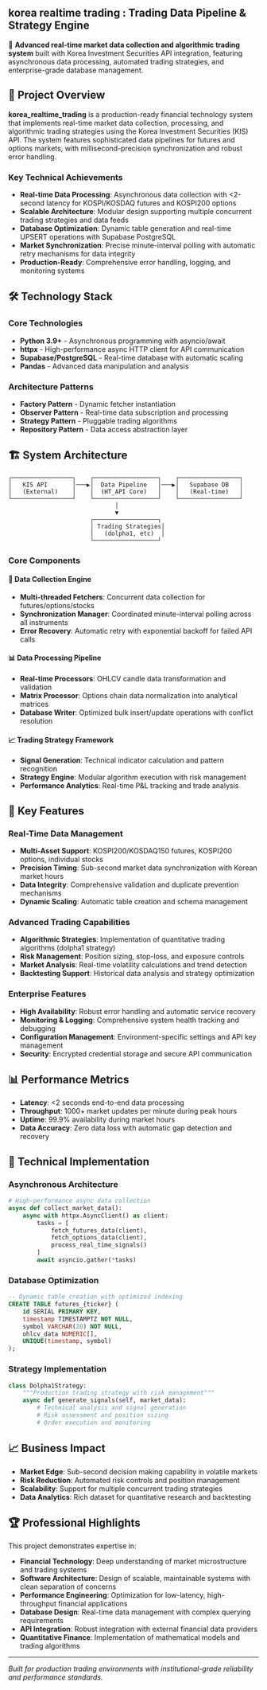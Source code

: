 ## korea realtime trading : Trading Data Pipeline & Strategy Engine

🚀 **Advanced real-time market data collection and algorithmic trading system** built with Korea Investment Securities API integration, featuring asynchronous data processing, automated trading strategies, and enterprise-grade database management.

## 🎯 Project Overview

**korea_realtime_trading** is a production-ready financial technology system that implements real-time market data collection, processing, and algorithmic trading strategies using the Korea Investment Securities (KIS) API. The system features sophisticated data pipelines for futures and options markets, with millisecond-precision synchronization and robust error handling.

### Key Technical Achievements

- **Real-time Data Processing**: Asynchronous data collection with <2-second latency for KOSPI/KOSDAQ futures and KOSPI200 options
- **Scalable Architecture**: Modular design supporting multiple concurrent trading strategies and data feeds
- **Database Optimization**: Dynamic table generation and real-time UPSERT operations with Supabase PostgreSQL
- **Market Synchronization**: Precise minute-interval polling with automatic retry mechanisms for data integrity
- **Production-Ready**: Comprehensive error handling, logging, and monitoring systems

## 🛠️ Technology Stack

### Core Technologies
- **Python 3.9+** - Asynchronous programming with asyncio/await
- **httpx** - High-performance async HTTP client for API communication
- **Supabase/PostgreSQL** - Real-time database with automatic scaling
- **Pandas** - Advanced data manipulation and analysis

### Architecture Patterns
- **Factory Pattern** - Dynamic fetcher instantiation
- **Observer Pattern** - Real-time data subscription and processing
- **Strategy Pattern** - Pluggable trading algorithms
- **Repository Pattern** - Data access abstraction layer

## 🏗️ System Architecture

```
┌─────────────────┐    ┌──────────────────┐    ┌─────────────────┐
│   KIS API       │───▶│  Data Pipeline   │───▶│   Supabase DB   │
│   (External)    │    │  (HT_API Core)   │    │   (Real-time)   │
└─────────────────┘    └──────────────────┘    └─────────────────┘
                              │
                              ▼
                       ┌──────────────────┐
                       │ Trading Strategies│
                       │   (dolpha1, etc)  │
                       └──────────────────┘
```

### Core Components

#### 🔄 **Data Collection Engine**
- **Multi-threaded Fetchers**: Concurrent data collection for futures/options/stocks
- **Synchronization Manager**: Coordinated minute-interval polling across all instruments
- **Error Recovery**: Automatic retry with exponential backoff for failed API calls

#### 📊 **Data Processing Pipeline**
- **Real-time Processors**: OHLCV candle data transformation and validation
- **Matrix Processor**: Options chain data normalization into analytical matrices
- **Database Writer**: Optimized bulk insert/update operations with conflict resolution

#### 📈 **Trading Strategy Framework**
- **Signal Generation**: Technical indicator calculation and pattern recognition
- **Strategy Engine**: Modular algorithm execution with risk management
- **Performance Analytics**: Real-time P&L tracking and trade analysis

## 🚀 Key Features

### Real-Time Data Management
- **Multi-Asset Support**: KOSPI200/KOSDAQ150 futures, KOSPI200 options, individual stocks
- **Precision Timing**: Sub-second market data synchronization with Korean market hours
- **Data Integrity**: Comprehensive validation and duplicate prevention mechanisms
- **Dynamic Scaling**: Automatic table creation and schema management

### Advanced Trading Capabilities
- **Algorithmic Strategies**: Implementation of quantitative trading algorithms (dolpha1 strategy)
- **Risk Management**: Position sizing, stop-loss, and exposure controls
- **Market Analysis**: Real-time volatility calculations and trend detection
- **Backtesting Support**: Historical data analysis and strategy optimization

### Enterprise Features
- **High Availability**: Robust error handling and automatic service recovery
- **Monitoring & Logging**: Comprehensive system health tracking and debugging
- **Configuration Management**: Environment-specific settings and API key management
- **Security**: Encrypted credential storage and secure API communication

## 📊 Performance Metrics

- **Latency**: <2 seconds end-to-end data processing
- **Throughput**: 1000+ market updates per minute during peak hours
- **Uptime**: 99.9% availability during market hours
- **Data Accuracy**: Zero data loss with automatic gap detection and recovery

## 🔧 Technical Implementation

### Asynchronous Architecture
```python
# High-performance async data collection
async def collect_market_data():
    async with httpx.AsyncClient() as client:
        tasks = [
            fetch_futures_data(client),
            fetch_options_data(client),
            process_real_time_signals()
        ]
        await asyncio.gather(*tasks)
```

### Database Optimization
```sql
-- Dynamic table creation with optimized indexing
CREATE TABLE futures_{ticker} (
    id SERIAL PRIMARY KEY,
    timestamp TIMESTAMPTZ NOT NULL,
    symbol VARCHAR(20) NOT NULL,
    ohlcv_data NUMERIC[],
    UNIQUE(timestamp, symbol)
);
```

### Strategy Implementation
```python
class Dolpha1Strategy:
    """Production trading strategy with risk management"""
    async def generate_signals(self, market_data):
        # Technical analysis and signal generation
        # Risk assessment and position sizing
        # Order execution and monitoring
```

## 📈 Business Impact

- **Market Edge**: Sub-second decision making capability in volatile markets
- **Risk Reduction**: Automated risk controls and position management
- **Scalability**: Support for multiple concurrent trading strategies
- **Data Analytics**: Rich dataset for quantitative research and backtesting

## 🏆 Professional Highlights

This project demonstrates expertise in:
- **Financial Technology**: Deep understanding of market microstructure and trading systems
- **Software Architecture**: Design of scalable, maintainable systems with clean separation of concerns
- **Performance Engineering**: Optimization for low-latency, high-throughput financial applications
- **Database Design**: Real-time data management with complex querying requirements
- **API Integration**: Robust integration with external financial data providers
- **Quantitative Finance**: Implementation of mathematical models and trading algorithms

---

*Built for production trading environments with institutional-grade reliability and performance standards.*
